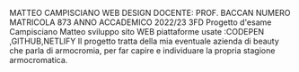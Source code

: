 MATTEO CAMPISCIANO 
WEB DESIGN
DOCENTE: PROF. BACCAN 
NUMERO MATRICOLA 873 
ANNO ACCADEMICO 2022/23 
3FD 
Progetto d'esame Campisciano Matteo 
sviluppo sito WEB
piattaforme usate :CODEPEN ,GITHUB,NETLIFY 
Il progetto tratta della mia eventuale azienda di beauty che parla di armocromia, per far capire e individuare la propria stagione armocromatica.

